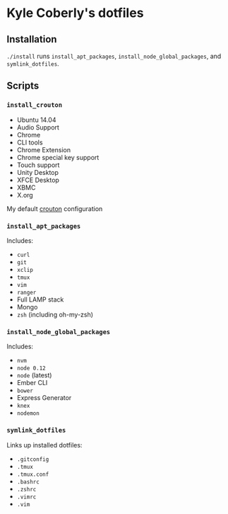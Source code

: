 # Kyle Coberly's dotfiles

## Installation

`./install` runs `install_apt_packages`, `install_node_global_packages`, and `symlink_dotfiles`.

## Scripts

### `install_crouton`

* Ubuntu 14.04
* Audio Support
* Chrome
* CLI tools
* Chrome Extension
* Chrome special key support
* Touch support
* Unity Desktop
* XFCE Desktop
* XBMC
* X.org

My default [crouton](https://github.com/dnschneid/crouton) configuration

### `install_apt_packages`

Includes:

* `curl`
* `git`
* `xclip`
* `tmux`
* `vim`
* `ranger`
* Full LAMP stack
* Mongo
* `zsh` (including oh-my-zsh)

### `install_node_global_packages`

Includes:

* `nvm`
* `node 0.12`
* `node` (latest)
* Ember CLI
* `bower`
* Express Generator
* `knex`
* `nodemon`

### `symlink_dotfiles`

Links up installed dotfiles:

* `.gitconfig`
* `.tmux`
* `.tmux.conf`
* `.bashrc`
* `.zshrc`
* `.vimrc`
* `.vim`
